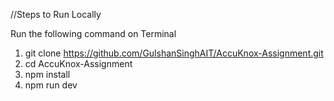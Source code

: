 //Steps to Run Locally

Run the following command on Terminal
1. git clone https://github.com/GulshanSinghAIT/AccuKnox-Assignment.git
2. cd AccuKnox-Assignment
3. npm install
4. npm run dev
